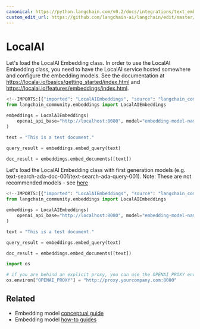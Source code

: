 ```yaml
---
canonical: https://python.langchain.com/v0.2/docs/integrations/text_embedding/localai/
custom_edit_url: https://github.com/langchain-ai/langchain/edit/master/docs/docs/integrations/text_embedding/localai.ipynb
---
```


# LocalAI

Let's load the LocalAI Embedding class. In order to use the LocalAI Embedding class, you need to have the LocalAI service hosted somewhere and configure the embedding models. See the documentation at https://localai.io/basics/getting_started/index.html and https://localai.io/features/embeddings/index.html.


```python
<!--IMPORTS:[{"imported": "LocalAIEmbeddings", "source": "langchain_community.embeddings", "docs": "https://api.python.langchain.com/en/latest/embeddings/langchain_community.embeddings.localai.LocalAIEmbeddings.html", "title": "LocalAI"}]-->
from langchain_community.embeddings import LocalAIEmbeddings
```


```python
embeddings = LocalAIEmbeddings(
    openai_api_base="http://localhost:8080", model="embedding-model-name"
)
```


```python
text = "This is a test document."
```


```python
query_result = embeddings.embed_query(text)
```


```python
doc_result = embeddings.embed_documents([text])
```

Let's load the LocalAI Embedding class with first generation models (e.g. text-search-ada-doc-001/text-search-ada-query-001). Note: These are not recommended models - see [here](https://platform.openai.com/docs/guides/embeddings/what-are-embeddings)


```python
<!--IMPORTS:[{"imported": "LocalAIEmbeddings", "source": "langchain_community.embeddings", "docs": "https://api.python.langchain.com/en/latest/embeddings/langchain_community.embeddings.localai.LocalAIEmbeddings.html", "title": "LocalAI"}]-->
from langchain_community.embeddings import LocalAIEmbeddings
```


```python
embeddings = LocalAIEmbeddings(
    openai_api_base="http://localhost:8080", model="embedding-model-name"
)
```


```python
text = "This is a test document."
```


```python
query_result = embeddings.embed_query(text)
```


```python
doc_result = embeddings.embed_documents([text])
```


```python
import os

# if you are behind an explicit proxy, you can use the OPENAI_PROXY environment variable to pass through
os.environ["OPENAI_PROXY"] = "http://proxy.yourcompany.com:8080"
```


## Related

- Embedding model [conceptual guide](/docs/concepts/#embedding-models)
- Embedding model [how-to guides](/docs/how_to/#embedding-models)